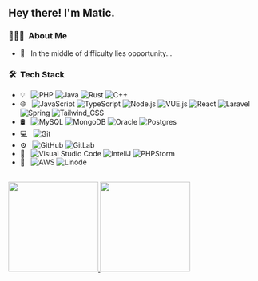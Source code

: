 
<h2> Hey there! I'm Matic.</h2>

<h3> 👨🏻‍💻 &nbsp;About Me </h3>

- 🍨 &nbsp; In the middle of difficulty lies opportunity...

<h3> 🛠 &nbsp;Tech Stack</h3>

- 💡 &nbsp;
  ![PHP](https://img.shields.io/badge/PHP-777BB4?style=for-the-badge&logo=php&logoColor=white)
  ![Java](https://img.shields.io/badge/Java-ED8B00?style=for-the-badge&logo=java&logoColor=white)
  ![Rust](https://img.shields.io/badge/Rust-000000?style=for-the-badge&logo=rust&logoColor=white)
  ![C++](https://img.shields.io/badge/C%2B%2B-00599C?style=for-the-badge&logo=c%2B%2B&logoColor=white)
- 🌐 &nbsp;
  ![JavaScript](https://img.shields.io/badge/JavaScript-323330?style=for-the-badge&logo=javascript&logoColor=F7DF1E)
  ![TypeScript](https://img.shields.io/badge/TypeScript-007ACC?style=for-the-badge&logo=typescript&logoColor=white)
  ![Node.js](https://img.shields.io/badge/Node.js-43853D?style=for-the-badge&logo=node.js&logoColor=white)
  ![VUE.js](https://img.shields.io/badge/Vue.js-35495E?style=for-the-badge&logo=vue.js&logoColor=4FC08D)
  ![React](https://img.shields.io/badge/React-20232A?style=for-the-badge&logo=react&logoColor=61DAFB)
  ![Laravel](https://img.shields.io/badge/Laravel-FF2D20?style=for-the-badge&logo=laravel&logoColor=white)
  ![Spring](https://img.shields.io/badge/Spring-6DB33F?style=for-the-badge&logo=spring&logoColor=white)
  ![Tailwind_CSS](https://img.shields.io/badge/Tailwind_CSS-38B2AC?style=for-the-badge&logo=tailwind-css&logoColor=white)
- 🛢 &nbsp;
  ![MySQL](https://img.shields.io/badge/MySQL-00000F?style=for-the-badge&logo=mysql&logoColor=white)
  ![MongoDB](https://img.shields.io/badge/MongoDB-4EA94B?style=for-the-badge&logo=mongodb&logoColor=white)
  ![Oracle](https://img.shields.io/badge/Oracle-F80000?style=for-the-badge&logo=Oracle&logoColor=white)
  ![Postgres](https://img.shields.io/badge/PostgreSQL-316192?style=for-the-badge&logo=postgresql&logoColor=white)
- 💻 &nbsp;
  ![Git](https://img.shields.io/badge/GIT-E44C30?style=for-the-badge&logo=git&logoColor=white)
- ⚙️ &nbsp;
  ![GitHub](https://img.shields.io/badge/GitHub-100000?style=for-the-badge&logo=github&logoColor=white)
  ![GitLab](https://img.shields.io/badge/GitLab-330F63?style=for-the-badge&logo=gitlab&logoColor=white)
- 🔧 &nbsp;
  ![Visual Studio Code](https://img.shields.io/badge/-Visual%20Studio%20Code-333333?style=flat&logo=visual-studio-code&logoColor=007ACC)
  ![InteliJ](https://img.shields.io/badge/IntelliJ_IDEA-000000.svg?style=for-the-badge&logo=intellij-idea&logoColor=white)
  ![PHPStorm](http://img.shields.io/badge/-PHPStorm-181717?style=for-the-badge&logo=phpstorm&logoColor=white)
- 🚀 &nbsp;
  ![AWS](https://img.shields.io/badge/Amazon_AWS-232F3E?style=for-the-badge&logo=amazon-aws&logoColor=white)
  ![Linode](https://img.shields.io/badge/Linode-00A95C?style=for-the-badge&logo=Linode&logoColor=white)

<br/>

<a href="https://github.com/AVS1508">
  <img height="180em" src="https://github-readme-stats.vercel.app/api?username=DrWrzipx&theme=buefy&show_icons=true" />
  <img height="180em" src="https://github-readme-stats.vercel.app/api/top-langs/?username=DrWrzipx&theme=buefy&layout=compact" />
</a>
